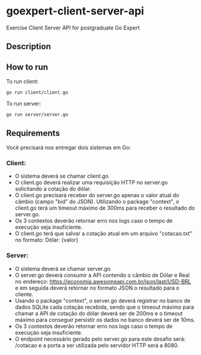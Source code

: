 # goexpert-client-server-api
Exercise Client Server API for postgraduate Go Expert

## Description

## How to run

To run client:
```
go run client/client.go
```

To run server:
```
go run server/server.go
```

## Requirements

Você precisará nos entregar dois sistemas em Go:

### Client:

* O sistema deverá se chamar client.go
* O client.go deverá realizar uma requisição HTTP no server.go solicitando a cotação do dólar.
* O client.go precisará receber do server.go apenas o valor atual do câmbio (campo "bid" do JSON). Utilizando o package "context", o client.go terá um timeout máximo de 300ms para receber o resultado do server.go.
* Os 3 contextos deverão retornar erro nos logs caso o tempo de execução seja insuficiente.
* O client.go terá que salvar a cotação atual em um arquivo "cotacao.txt" no formato: Dólar: {valor}

### Server:

* O sistema deverá se chamar server.go
* O server.go deverá consumir a API contendo o câmbio de Dólar e Real no endereço: https://economia.awesomeapi.com.br/json/last/USD-BRL e em seguida deverá retornar no formato JSON o resultado para o cliente.
* Usando o package "context", o server.go deverá registrar no banco de dados SQLite cada cotação recebida, sendo que o timeout máximo para chamar a API de cotação do dólar deverá ser de 200ms e o timeout máximo para conseguir persistir os dados no banco deverá ser de 10ms.
* Os 3 contextos deverão retornar erro nos logs caso o tempo de execução seja insuficiente.
* O endpoint necessário gerado pelo server.go para este desafio será: /cotacao e a porta a ser utilizada pelo servidor HTTP será a 8080.
